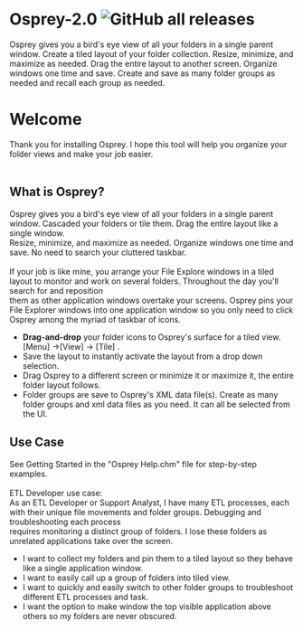# Osprey-2.0 ![GitHub all releases](https://img.shields.io/github/downloads/TheCodeLessTraveled/Osprey-2.0/total?color=green)

Osprey gives you a bird's eye view of all your folders in a single parent window. Create a tiled layout of your folder collection. Resize, minimize, and maximize as needed. Drag the entire layout to another screen. Organize windows one time and save. Create and save as many folder groups as needed and recall each group as needed.

<html>
<Body>
<H1><b>Welcome</b></H1>

Thank you for installing Osprey. I hope this tool will help you organize your folder views and make your job easier. 
<br/><br/>
<!--
	This is a simple application with a handfull of features. To get a quick sense of the user interface, look at the topic, "Main Menu" which will have a few pictures.
-->
<h2>What is Osprey?</h2>
Osprey gives you a bird's eye view of all your folders in a single parent window. Cascaded your folders or tile them. Drag the entire layout like a single window. <br/>
Resize, minimize, and maximize as needed. Organize windows one time and save. No need to search your cluttered taskbar.
<br/><br/> 
If your job is like mine, you arrange your File Explore windows in a tiled layout to monitor and work on several folders. Throughout the day you'll search for and reposition <br/>
them as other application windows overtake your screens.  Osprey pins your File Explorer windows into one application window so you only need to click <br/>
Osprey among the myriad of taskbar of icons. 
<ul>

<li>
<b>Drag-and-drop</b> your folder icons to Osprey's surface for a tiled view. [Menu] ->[View] -> [Tile] .  


<br/>
<li>Save the layout to instantly activate the layout from a drop down selection. 

<br/>
<li>
Drag Osprey to a different screen or minimize it or maximize it, the entire folder layout follows. 

<br/>
<li>
Folder groups are save to  Osprey's XML data file(s). Create as many folder groups and  xml data files as you need. It can all be selected from the UI.
</ul>

<h2>Use Case</h2>
See Getting Started in the "Osprey Help.chm" file for step-by-step examples.
<br/><br/>
ETL Developer use case: 
<br/>
As an ETL Developer or Support Analyst, I have many ETL processes, each with their unique file movements and folder groups. Debugging and troubleshooting each process <br/>
	requires monitoring a distinct group of folders. I lose these folders as unrelated applications take over the screen. 
<ul>
<li> I want to collect my folders and pin them to a tiled layout so they behave like a single application window. </li>
<li> I want to easily call up a group of folders into tiled view. </li>
<li> I want to quickly and easily switch to other folder groups to troubleshoot different ETL processes and task.
<li> I want the option to make window the top visible application above others so my folders are never obscured.</li>
</ul> 
</body>
</html>

